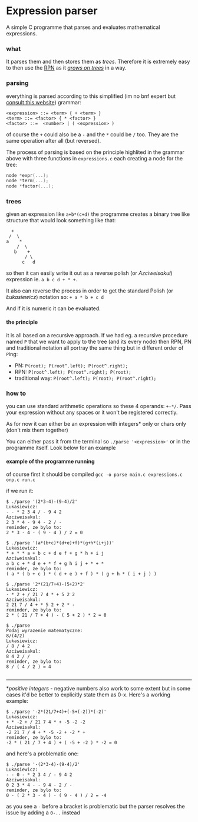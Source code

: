 # Expression parser
A simple C programme that parses and evaluates mathematical expressions.
 

### what
It parses them and then stores them as _trees_. Therefore it is extremely easy to then use the [RPN](https://en.wikipedia.org/wiki/Reverse_Polish_notation) as it [_grows on trees_](https://www.youtube.com/watch?v=TrfcJCulsF4) in a way.

### parsing
everything is parsed according to this simplified (im no bnf expert but [consult this website](http://homepage.divms.uiowa.edu/~jones/compiler/spring13/notes/10.shtml)) grammar:

```grammar
<expression> ::= <term> { + <term> }
<term> ::= <factor> { * <factor> }
<factor> ::=  <number> | ( <expression> ) 
```
of course the `+` could also be a `-` and the `*` could be `/` too. They are the same operation after all (but reversed).
 
The process of parsing is based on the principle highlited in the grammar above with 
three functions in `expressions.c` each creating a node for the tree:

```C
node *expr(...);
node *term(...);
node *factor(...);
```

### trees
given an expression like `a+b*(c+d)` the programme creates a binary tree like structure that would look something like that:

```
  +
 /  \
a    *
    /  \
   b    +
       / \
      c   d
```

so then it can easily write it out as a reverse polish (or _Azciweisakuł_) expression ie. `a b c d + * +`.

It also can reverse the process in order to get the standard Polish (or _Łukasiewicz_) notation so:
`+ a * b + c d` 

And if it is numeric it can be evaluated.

#### the principle
it is all based on a recursive approach. If we had eg. a recursive procedure named `P` that we want to apply to the tree (and its every node) then RPN, PN and traditional notation all portray the same thing but in different order of `P`ing:

* PN: `P(root); P(root^.left); P(root^.right);`
* RPN: `P(root^.left); P(root^.right); P(root);`
* traditional way: `P(root^.left); P(root); P(root^.right);`

### how to
you can use standard arithmetic operations so these 4 operands: `+-*/`.
Pass your expression without any spaces or it won't be registered correctly.

As for now it can either be an expression with integers* only or chars only (don't mix them together)

You can either pass it from the terminal so `./parse '<expression>'` or in the programme itself. Look below for an example

#### example of the programme running
of course first it should be compiled `gcc -o parse main.c expressions.c onp.c run.c`

if we run it:
```
$ ./parse '(2*3-4)-(9-4)/2'
Lukasiewicz:
- - * 2 3 4 / - 9 4 2 
Azciweisakul:
2 3 * 4 - 9 4 - 2 / - 
reminder, ze bylo to:
2 * 3 - 4 - ( 9 - 4 ) / 2 = 0

$ ./parse '(a*(b+c)*(d+e)+f)*(g+h*(i+j))'
Lukasiewicz:
* + * * a + b c + d e f + g * h + i j 
Azciweisakul:
a b c + * d e + * f + g h i j + * + * 
reminder, ze bylo to:
( a * ( b + c ) * ( d + e ) + f ) * ( g + h * ( i + j ) ) 

$ ./parse '2*(21/7+4)-(5+2)*2'
Lukasiewicz:
- * 2 + / 21 7 4 * + 5 2 2 
Azciweisakul:
2 21 7 / 4 + * 5 2 + 2 * - 
reminder, ze bylo to:
2 * ( 21 / 7 + 4 ) - ( 5 + 2 ) * 2 = 0

$ ./parse
Podaj wyrazenie matematyczne:
8/(4/2)
Lukasiewicz:
/ 8 / 4 2 
Azciweisakul:
8 4 2 / / 
reminder, ze bylo to:
8 / ( 4 / 2 ) = 4
                              
```






----------------
\*_positive integers_ - negative numbers also work to some extent but in some cases it'd be better to explicitly state them as 0-x.
Here's a working example:
```
$ ./parse '-2*(21/7+4)+(-5+(-2))*(-2)'
Lukasiewicz:
+ * -2 + / 21 7 4 * + -5 -2 -2 
Azciweisakul:
-2 21 7 / 4 + * -5 -2 + -2 * + 
reminder, ze bylo to:
-2 * ( 21 / 7 + 4 ) + ( -5 + -2 ) * -2 = 0
```
and here's a problematic one:
```
$ ./parse '-(2*3-4)-(9-4)/2'
Lukasiewicz:
- - 0 - * 2 3 4 / - 9 4 2 
Azciweisakul:
0 2 3 * 4 - - 9 4 - 2 / - 
reminder, ze bylo to:
0 - ( 2 * 3 - 4 ) - ( 9 - 4 ) / 2 = -4
```
as you see a `-` before a bracket is problematic but the parser resolves the issue by adding a `0-..` instead
